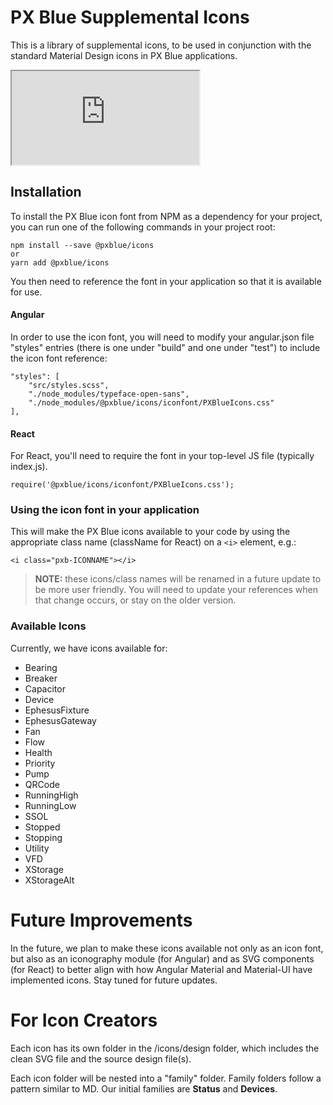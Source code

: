 # PX Blue Supplemental Icons
This is a library of supplemental icons, to be used in conjunction with the standard Material Design icons in PX Blue applications.


<iframe src="http://www.google.com"></iframe>

## Installation
To install the PX Blue icon font from NPM as a dependency for your project, you can run one of the following commands in your project root:
```
npm install --save @pxblue/icons
or
yarn add @pxblue/icons
```
You then need to reference the font in your application so that it is available for use.

#### Angular
In order to use the icon font, you will need to modify your angular.json file "styles" entries (there is one under "build" and one under "test") to include the icon font reference:
```
"styles": [
    "src/styles.scss",
    "./node_modules/typeface-open-sans",
    "./node_modules/@pxblue/icons/iconfont/PXBlueIcons.css"
],
```

#### React
For React, you'll need to require the font in your top-level JS file (typically index.js).
```
require('@pxblue/icons/iconfont/PXBlueIcons.css');
```

### Using the icon font in your application
This will make the PX Blue icons available to your code by using the appropriate class name (className for React) on a ```<i>``` element, e.g.:
  
```
<i class="pxb-ICONNAME"></i>
```

>**NOTE:** these icons/class names will be renamed in a future update to be more user friendly. You will need to update your references when that change occurs, or stay on the older version.

### Available Icons
Currently, we have icons available for:
* Bearing
* Breaker
* Capacitor
* Device
* EphesusFixture
* EphesusGateway
* Fan
* Flow
* Health
* Priority
* Pump
* QRCode
* RunningHigh
* RunningLow
* SSOL
* Stopped
* Stopping
* Utility
* VFD
* XStorage
* XStorageAlt

# Future Improvements
In the future, we plan to make these icons available not only as an icon font, but also as an iconography module (for Angular) and as SVG components (for React) to better align with how Angular Material and Material-UI have implemented icons. Stay tuned for future updates.

# For Icon Creators
Each icon has its own folder in the /icons/design folder, which includes the clean SVG file and the source design file(s).

Each icon folder will be nested into a "family" folder. Family folders follow a pattern similar to MD. Our initial families are **Status** and **Devices**.

